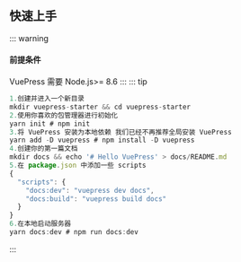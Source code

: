 
## 快速上手
::: warning
 #### 前提条件
 VuePress 需要 Node.js>= 8.6
:::
::: tip
```js
1.创建并进入一个新目录
mkdir vuepress-starter && cd vuepress-starter
2.使用你喜欢的包管理器进行初始化
yarn init # npm init
3.将 VuePress 安装为本地依赖 我们已经不再推荐全局安装 VuePress
yarn add -D vuepress # npm install -D vuepress
4.创建你的第一篇文档
mkdir docs && echo '# Hello VuePress' > docs/README.md
5.在 package.json 中添加一些 scripts
{
  "scripts": {
    "docs:dev": "vuepress dev docs",
    "docs:build": "vuepress build docs"
  }
}
6.在本地启动服务器
yarn docs:dev # npm run docs:dev
```
:::
